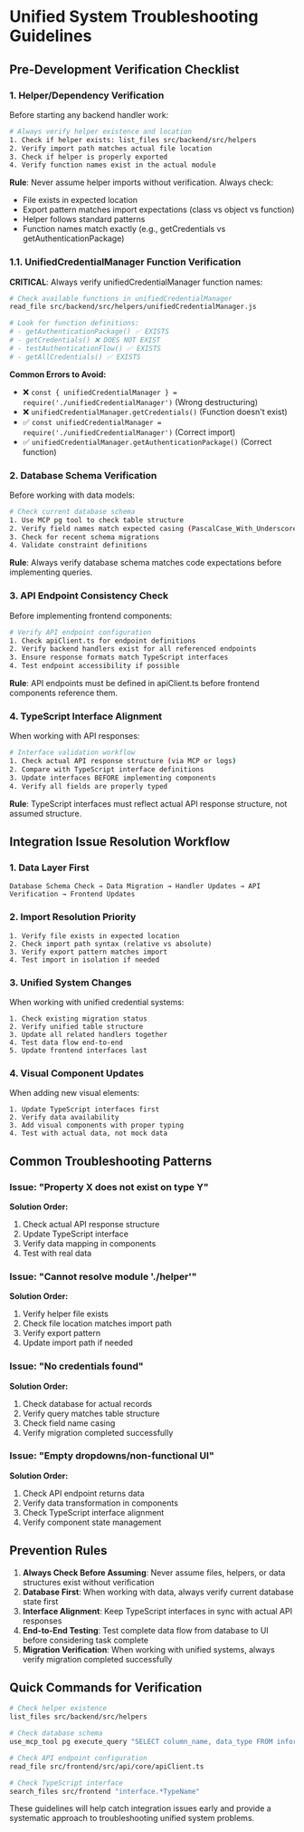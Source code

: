 # Unified System Troubleshooting Guidelines

## Pre-Development Verification Checklist

### 1. Helper/Dependency Verification
Before starting any backend handler work:

```bash
# Always verify helper existence and location
1. Check if helper exists: list_files src/backend/src/helpers
2. Verify import path matches actual file location
3. Check if helper is properly exported
4. Verify function names exist in the actual module
```

**Rule**: Never assume helper imports without verification. Always check:
- File exists in expected location
- Export pattern matches import expectations (class vs object vs function)
- Helper follows standard patterns
- Function names match exactly (e.g., getCredentials vs getAuthenticationPackage)

### 1.1. UnifiedCredentialManager Function Verification
**CRITICAL**: Always verify unifiedCredentialManager function names:

```bash
# Check available functions in unifiedCredentialManager
read_file src/backend/src/helpers/unifiedCredentialManager.js

# Look for function definitions:
# - getAuthenticationPackage() ✅ EXISTS
# - getCredentials() ❌ DOES NOT EXIST
# - testAuthenticationFlow() ✅ EXISTS
# - getAllCredentials() ✅ EXISTS
```

**Common Errors to Avoid:**
- ❌ `const { unifiedCredentialManager } = require('./unifiedCredentialManager')` (Wrong destructuring)
- ❌ `unifiedCredentialManager.getCredentials()` (Function doesn't exist)
- ✅ `const unifiedCredentialManager = require('./unifiedCredentialManager')` (Correct import)
- ✅ `unifiedCredentialManager.getAuthenticationPackage()` (Correct function)

### 2. Database Schema Verification
Before working with data models:

```bash
# Check current database schema
1. Use MCP pg tool to check table structure
2. Verify field names match expected casing (PascalCase_With_Underscores vs camelCase)
3. Check for recent schema migrations
4. Validate constraint definitions
```

**Rule**: Always verify database schema matches code expectations before implementing queries.

### 3. API Endpoint Consistency Check
Before implementing frontend components:

```bash
# Verify API endpoint configuration
1. Check apiClient.ts for endpoint definitions
2. Verify backend handlers exist for all referenced endpoints
3. Ensure response formats match TypeScript interfaces
4. Test endpoint accessibility if possible
```

**Rule**: API endpoints must be defined in apiClient.ts before frontend components reference them.

### 4. TypeScript Interface Alignment
When working with API responses:

```bash
# Interface validation workflow
1. Check actual API response structure (via MCP or logs)
2. Compare with TypeScript interface definitions  
3. Update interfaces BEFORE implementing components
4. Verify all fields are properly typed
```

**Rule**: TypeScript interfaces must reflect actual API response structure, not assumed structure.

## Integration Issue Resolution Workflow

### 1. Data Layer First
```
Database Schema Check → Data Migration → Handler Updates → API Verification → Frontend Updates
```

### 2. Import Resolution Priority
```
1. Verify file exists in expected location
2. Check import path syntax (relative vs absolute)
3. Verify export pattern matches import
4. Test import in isolation if needed
```

### 3. Unified System Changes
When working with unified credential systems:

```
1. Check existing migration status
2. Verify unified table structure
3. Update all related handlers together
4. Test data flow end-to-end
5. Update frontend interfaces last
```

### 4. Visual Component Updates
When adding new visual elements:

```
1. Update TypeScript interfaces first
2. Verify data availability
3. Add visual components with proper typing
4. Test with actual data, not mock data
```

## Common Troubleshooting Patterns

### Issue: "Property X does not exist on type Y"
**Solution Order:**
1. Check actual API response structure
2. Update TypeScript interface
3. Verify data mapping in components
4. Test with real data

### Issue: "Cannot resolve module './helper'"
**Solution Order:**
1. Verify helper file exists
2. Check file location matches import path
3. Verify export pattern
4. Update import path if needed

### Issue: "No credentials found" 
**Solution Order:**
1. Check database for actual records
2. Verify query matches table structure
3. Check field name casing
4. Verify migration completed successfully

### Issue: "Empty dropdowns/non-functional UI"
**Solution Order:**
1. Check API endpoint returns data
2. Verify data transformation in components
3. Check TypeScript interface alignment
4. Verify component state management

## Prevention Rules

1. **Always Check Before Assuming**: Never assume files, helpers, or data structures exist without verification
2. **Database First**: When working with data, always verify current database state first
3. **Interface Alignment**: Keep TypeScript interfaces in sync with actual API responses
4. **End-to-End Testing**: Test complete data flow from database to UI before considering task complete
5. **Migration Verification**: When working with unified systems, always verify migration completed successfully

## Quick Commands for Verification

```bash
# Check helper existence
list_files src/backend/src/helpers

# Check database schema  
use_mcp_tool pg execute_query "SELECT column_name, data_type FROM information_schema.columns WHERE table_name = 'table_name'"

# Check API endpoint configuration
read_file src/frontend/src/api/core/apiClient.ts

# Check TypeScript interface
search_files src/frontend "interface.*TypeName"
```

These guidelines will help catch integration issues early and provide a systematic approach to troubleshooting unified system problems.
